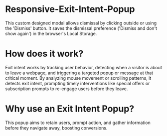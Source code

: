 # Responsive-Exit-Intent-Popup
This custom designed modal allows dismissal by clicking outside or using the 'Dismiss' button. It saves the dismissal preference ('Dismiss and don't show again') in the browser's Local Storage.

# How does it work?
Exit intent works by tracking user behavior, detecting when a visitor is about to leave a webpage, and triggering a targeted popup or message at that critical moment. By analyzing mouse movement or scrolling patterns, it detects exit intent, prompting timely interventions like special offers or subscription prompts to re-engage users before they leave.

# Why use an Exit Intent Popup? 
This popup aims to retain users, prompt action, and gather information before they navigate away, boosting conversions.

